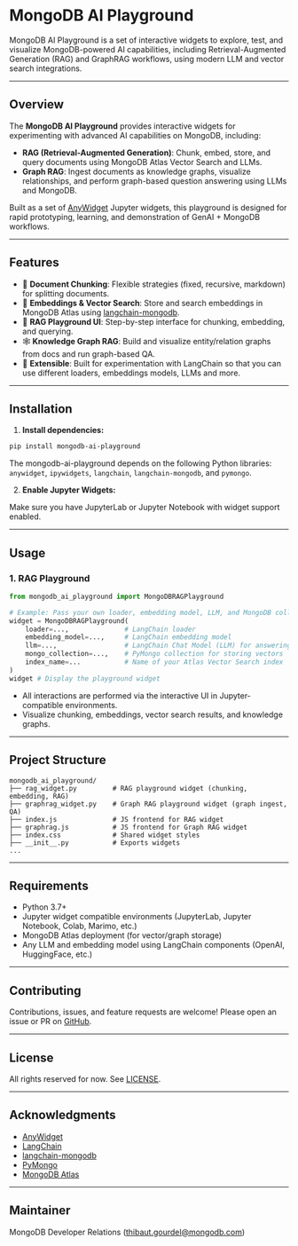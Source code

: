 # MongoDB AI Playground

MongoDB AI Playground is a set of interactive widgets to explore, test, and visualize MongoDB-powered AI capabilities, including Retrieval-Augmented Generation (RAG) and GraphRAG workflows, using modern LLM and vector search integrations.

---

## Overview

The **MongoDB AI Playground** provides interactive widgets for experimenting with advanced AI capabilities on MongoDB, including:

- **RAG (Retrieval-Augmented Generation)**: Chunk, embed, store, and query documents using MongoDB Atlas Vector Search and LLMs.
- **Graph RAG**: Ingest documents as knowledge graphs, visualize relationships, and perform graph-based question answering using LLMs and MongoDB.

Built as a set of [AnyWidget](https://anywidget.dev/) Jupyter widgets, this playground is designed for rapid prototyping, learning, and demonstration of GenAI + MongoDB workflows.

---

## Features

- 📄 **Document Chunking**: Flexible strategies (fixed, recursive, markdown) for splitting documents.
- 🧠 **Embeddings & Vector Search**: Store and search embeddings in MongoDB Atlas using [langchain-mongodb](https://github.com/mongodb-developer/langchain-mongodb).
- 🔎 **RAG Playground UI**: Step-by-step interface for chunking, embedding, and querying.
- 🕸️ **Knowledge Graph RAG**: Build and visualize entity/relation graphs from docs and run graph-based QA.
- 🧩 **Extensible**: Built for experimentation with LangChain so that you can use different loaders, embeddings models, LLMs and more.

---

## Installation

1. **Install dependencies:**

```bash
pip install mongodb-ai-playground
```

The mongodb-ai-playground depends on the following Python libraries: `anywidget`, `ipywidgets`, `langchain`, `langchain-mongodb`, and `pymongo`.

2. **Enable Jupyter Widgets:**

Make sure you have JupyterLab or Jupyter Notebook with widget support enabled.

---

## Usage

### 1. RAG Playground

```python
from mongodb_ai_playground import MongoDBRAGPlayground

# Example: Pass your own loader, embedding model, LLM, and MongoDB collection
widget = MongoDBRAGPlayground(
    loader=...,              # LangChain loader
    embedding_model=...,     # LangChain embedding model 
    llm=...,                 # LangChain Chat Model (LLM) for answering questions (OpenAI, Claude, DeepSeek, etc.)
    mongo_collection=...,    # PyMongo collection for storing vectors
    index_name=...           # Name of your Atlas Vector Search index
)
widget # Display the playground widget
```

- All interactions are performed via the interactive UI in Jupyter-compatible environments.
- Visualize chunking, embeddings, vector search results, and knowledge graphs.

---

## Project Structure

```
mongodb_ai_playground/
├── rag_widget.py         # RAG playground widget (chunking, embedding, RAG)
├── graphrag_widget.py    # Graph RAG playground widget (graph ingest, QA)
├── index.js              # JS frontend for RAG widget
├── graphrag.js           # JS frontend for Graph RAG widget
├── index.css             # Shared widget styles
├── __init__.py           # Exports widgets
...
```

---

## Requirements
- Python 3.7+
- Jupyter widget compatible environments (JupyterLab, Jupyter Notebook, Colab, Marimo, etc.) 
- MongoDB Atlas deployment (for vector/graph storage)
- Any LLM and embedding model using LangChain components (OpenAI, HuggingFace, etc.)

---



## Contributing

Contributions, issues, and feature requests are welcome! Please open an issue or PR on [GitHub](https://github.com/mongodb-developer/mongodb-ai-playground).

---

## License

All rights reserved for now. See [LICENSE](LICENSE).

---

## Acknowledgments

- [AnyWidget](https://anywidget.dev/)
- [LangChain](https://python.langchain.com/)
- [langchain-mongodb](https://github.com/mongodb-developer/langchain-mongodb)
- [PyMongo](https://pymongo.readthedocs.io/)
- [MongoDB Atlas](https://www.mongodb.com/atlas)

---

## Maintainer

MongoDB Developer Relations (<thibaut.gourdel@mongodb.com>)
